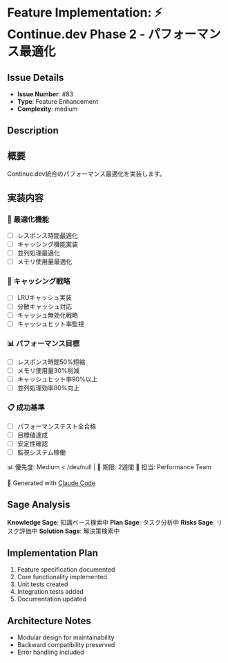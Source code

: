 # Feature Implementation: ⚡ Continue.dev Phase 2 - パフォーマンス最適化

## Issue Details
- **Issue Number**: #83
- **Type**: Feature Enhancement
- **Complexity**: medium

## Description
## 概要
Continue.dev統合のパフォーマンス最適化を実装します。

## 実装内容
### 🔧 最適化機能
- [ ] レスポンス時間最適化
- [ ] キャッシング機能実装
- [ ] 並列処理最適化
- [ ] メモリ使用量最適化

### 🎯 キャッシング戦略
- [ ] LRUキャッシュ実装
- [ ] 分散キャッシュ対応
- [ ] キャッシュ無効化戦略
- [ ] キャッシュヒット率監視

### 📊 パフォーマンス目標
- [ ] レスポンス時間50%短縮
- [ ] メモリ使用量30%削減
- [ ] キャッシュヒット率90%以上
- [ ] 並列処理効率80%向上

### 📋 成功基準
- [ ] パフォーマンステスト全合格
- [ ] 目標値達成
- [ ] 安定性確認
- [ ] 監視システム稼働

📊 優先度: Medium  < /dev/null |  📅 期限: 2週間
🔧 担当: Performance Team

🤖 Generated with [Claude Code](https://claude.ai/code)

## Sage Analysis
**Knowledge Sage**: 知識ベース検索中
**Plan Sage**: タスク分析中
**Risks Sage**: リスク評価中
**Solution Sage**: 解決策検索中

## Implementation Plan
1. Feature specification documented
2. Core functionality implemented
3. Unit tests created
4. Integration tests added
5. Documentation updated

## Architecture Notes
- Modular design for maintainability
- Backward compatibility preserved
- Error handling included
